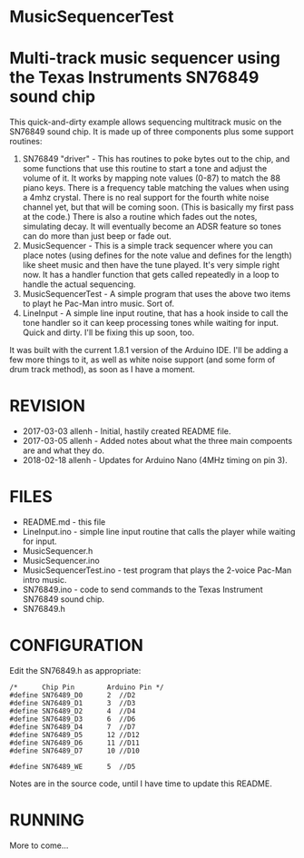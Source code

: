 # MusicSequencerTest
Multi-track music sequencer using the Texas Instruments SN76849 sound chip
===============================================================================

This quick-and-dirty example allows sequencing multitrack music on the SN76849 sound chip. It is made up of three components plus some support routines:

1. SN76849 "driver" - This has routines to poke bytes out to the chip, and some functions that use this routine to start a tone and adjust the volume of it. It works by mapping note values (0-87) to match the 88 piano keys. There is a frequency table matching the values when using a 4mhz crystal. There is no real support for the fourth white noise channel yet, but that will be coming soon. (This is basically my first pass at the code.) There is also a routine which fades out the notes, simulating decay. It will eventually become an ADSR feature so tones can do more than just beep or fade out.
2. MusicSequencer - This is a simple track sequencer where you can place notes (using defines for the note value and defines for the length) like sheet music and then have the tune played. It's very simple right now. It has a handler function that gets called repeatedly in a loop to handle the actual sequencing.
3. MusicSequencerTest - A simple program that uses the above two items to playt he Pac-Man intro music. Sort of.
4. LineInput - A simple line input routine, that has a hook inside to call the tone handler so it can keep processing tones while waiting for input. Quick and dirty. I'll be fixing this up soon, too.

It was built with the current 1.8.1 version of the Arduino IDE. I'll be adding a few more things to it, as well as white noise support (and some form of drum track method), as soon as I have a moment.

REVISION
========
* 2017-03-03 allenh - Initial, hastily created README file.
* 2017-03-05 allenh - Added notes about what the three main compoents are and what they do.
* 2018-02-18 allenh - Updates for Arduino Nano (4MHz timing on pin 3).

FILES
=====

* README.md - this file
* LineInput.ino - simple line input routine that calls the player while waiting for input.
* MusicSequencer.h
* MusicSequencer.ino
* MusicSequencerTest.ino - test program that plays the 2-voice Pac-Man intro music.
* SN76849.ino - code to send commands to the Texas Instrument SN76849 sound chip.
* SN76849.h

CONFIGURATION
=============

Edit the SN76849.h as appropriate:

```
/*      Chip Pin        Arduino Pin */
#define SN76489_D0      2  //D2
#define SN76489_D1      3  //D3
#define SN76489_D2      4  //D4
#define SN76489_D3      6  //D6
#define SN76489_D4      7  //D7
#define SN76489_D5      12 //D12
#define SN76489_D6      11 //D11
#define SN76489_D7      10 //D10

#define SN76489_WE      5  //D5
```

 Notes are in the source code, until I have time to update this README.

RUNNING
=======
 
 More to come...
